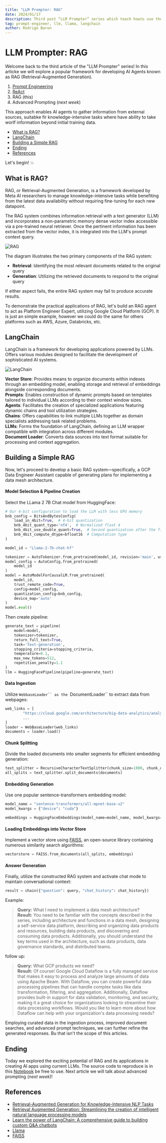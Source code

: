 ```yaml
---
title: "LLM Prompter: RAG"
date: 2024/01/17
description: Third post “LLM Prompter” series which teach howto use the power of the modern dragons (LLMs/Generative AI).
tag: prompt-engineer, llm, llama, langchain
author: Rodrigo Baron
---
```


# LLM Prompter: RAG

Welcome back to the third article  of the "LLM Prompter" series! In this articke we will explore a popular framework for developing AI Agents known as RAG (Retrieval-Augmented Generation).

1. [Prompt Engineering](llm-prompter-basics)
2. [ReAct](llm-prompter-react)
3. RAG (this)
4. Advanced Prompting (*next week*)

This approach enables AI agents to gather information from external sources, suitabke fir knowledge-intensive tasks where have ability to take worlf information beyond initial training data.

- [What is RAG?](#what-is-rag)
- [LangChain](#langchain)
- [Building a Simple RAG](#building-a-simple-rag)
- [Ending](#ending)
- [References](#references)

Let's begin! 💥

## What is RAG?

RAG, or Retrieval-Augmented Generation, is a framework developed by Meta AI researchers to manage knowledge-intensive tasks while benefiting from the latest data availability without requiring fine-tuning for each new datapoint.

The RAG system combines information retrieval with a text generator (LLM) and incorporates a non-parametric memory dense vector index accessible via a pre-trained neural retriever. Once the pertinent information has been extracted from the vector index, it is integrated into the LLM's prompt context query.

![RAG](/images/prompter/rag.png "Learn the power of LangChain: A comprehensive guide to building custom Q&A chatbots")

The diagram illustrates the two primary components of the RAG system:
* **Retrieval**: Identifying the most relevant documents related to the original query
* **Generation**: Utilizing the retrieved documents to respond to the original query

If either aspect fails, the entire RAG system may fail to produce accurate results.

To demonstrate the practical applications of RAG, let's build an RAG agent to act as Platform Engineer Expert, utilizing Google Cloud Platform (GCP). It is just an simple example, however we could do the same for others platforms such as AWS, Azure, Databricks, etc.

## LangChain

LangChain is a framework for developing applications powered by LLMs. Offers various modules designed to facilitate the development of sophisticated AI systems.

![LangChain](/images/prompter/langchain.png "Learn the power of LangChain: A comprehensive guide to building custom Q&A chatbots")

**Vector Store**: Provides means to organize documents within indexes through an embedding model, enabling storage and retrieval of embeddings alongside corresponding documents.  
**Prompts**: Enables construction of dynamic prompts based on templates tailored to individual LLMs according to their context window sizes.  
**Agents**: Facilitates the creation of specialized applications featuring dynamic chains and tool utilization strategies.  
**Chains**: Offers capabilities to link multiple LLMs together as domain specialists addressing task related problems.  
**LLMs**: Forms the foundation of LangChain, defining an LLM wrapper compatible with integration across different modules.  
**Document Loader**: Converts data sources into text format suitable for processing and context aggregation.  

## Building a Simple RAG

Now, let's proceed to develop a basic RAG system—specifically, a GCP Data Engineer Assistant capable of generating plans for implementing a data mesh architecture.

#### Model Selection & Pipeline Creation

Select the LLama 2 7B Chat model from HuggingFace:

```python
# Our 4-bit configuration to load the LLM with less GPU memory
bnb_config = BitsAndBytesConfig(
    load_in_4bit=True,  # 4-bit quantization
    bnb_4bit_quant_type='nf4',  # Normalized float 4
    bnb_4bit_use_double_quant=True,  # Second quantization after the first
    bnb_4bit_compute_dtype=bfloat16  # Computation type
)

model_id = "Llama-2-7b-chat-hf"

tokenizer = AutoTokenizer.from_pretrained(model_id, revision='main', use_fast=True, trust_remote_code=True)
model_config = AutoConfig.from_pretrained(
    model_id
)
model = AutoModelForCausalLM.from_pretrained(
    model_id,
    trust_remote_code=True,
    config=model_config,
    quantization_config=bnb_config,
    device_map='auto'
)
model.eval()
```

Then create pipeline:


```python
generate_text = pipeline(
    model=model, 
    tokenizer=tokenizer,
    return_full_text=True,
    task='text-generation',
    stopping_criteria=stopping_criteria,
    temperature=0.1,
    max_new_tokens=512,
    repetition_penalty=1.1
)
llm = HuggingFacePipeline(pipeline=generate_text)
```

#### Data Ingestion

Utilize `WebbaseLoader`` as the `DocumentLoader`` to extract data from webpages:

```python
web_links = [
		"https://cloud.google.com/architecture/big-data-analytics/analytics-lakehouse",
		...
]
loader = WebBaseLoader(web_links)
documents = loader.load()
```

#### Chunk Splitting

Divide the loaded documents into smaller segments for efficient embedding generation:

```python
text_splitter = RecursiveCharacterTextSplitter(chunk_size=1000, chunk_overlap=20)
all_splits = text_splitter.split_documents(documents)
```

#### Embedding Generation

Use one popular sentence-transformers embedding model:

```python
model_name = "sentence-transformers/all-mpnet-base-v2"
model_kwargs = {"device": "cuda"}

embeddings = HuggingFaceEmbeddings(model_name=model_name, model_kwargs=model_kwargs)
```

#### Loading Embeddings into Vector Store

Implement a vector store using [FAISS](https://github.com/facebookresearch/faiss), an open-source library containing numerous similarity search algorithms:

```python
vectorstore = FAISS.from_documents(all_splits, embeddings)
```

#### Answer Generation

Finally, utilize the constructed RAG system and activate chat mode to maintain conversational context:

```python
result = chain({"question": query, "chat_history": chat_history})
```

Example:
> 
> **Query:** What I need to implement a data mesh architecture?  
> **Result:** You need to be familiar with the concepts described in the series, including architecture and functions in a data mesh, designing a self-service data platform, describing and organizing data products and resources, building data products, and discovering and consuming data products. Additionally, you should understand the key terms used in the architecture, such as data products, data governance standards, and distributed teams.

follow up:

> 
> **Query:** What GCP products we need?  
> **Result:** Of course! Google Cloud Dataflow is a fully managed service that makes it easy to process and analyze large amounts of data using Apache Beam. With Dataflow, you can create powerful data processing pipelines that can handle complex tasks like data transformation, filtering, and aggregation. Additionally, Dataflow provides built-in support for data validation, monitoring, and security, making it a great choice for organizations looking to streamline their data processing workflows. Would you like to learn more about how Dataflow can help with your organization's data processing needs?

Employing curated data in the ingestion process, improved document searches, and advanced prompt techniques, we can further refine the generated responses. Bu that isn't the scope of this articles.

## Ending

Today we explored the exciting potential of RAG and its applications in creating AI apps using current LLMs. The source code to reproduce is in this [Notebook](https://github.com/rodrigobaron/site_content/blob/main/prompt/3_rag.ipynb) be free to use. Next article we will talk about advanced prompting (*next week*)!

## ****References****

- [Retrieval-Augmented Generation for Knowledge-Intensive NLP Tasks](https://arxiv.org/abs/2005.11401)  
- [Retrieval Augmented Generation: Streamlining the creation of intelligent natural language processing models](https://ai.meta.com/blog/retrieval-augmented-generation-streamlining-the-creation-of-intelligent-natural-language-processing-models/)  
- [Learn the power of LangChain: A comprehensive guide to building custom Q&A chatbots](https://datasciencedojo.com/blog/understanding-langchain/#Overview_of_LangChain_modules)  
- [Llama](https://ai.meta.com/llama/)  
- [FAISS](https://github.com/facebookresearch/faiss)  